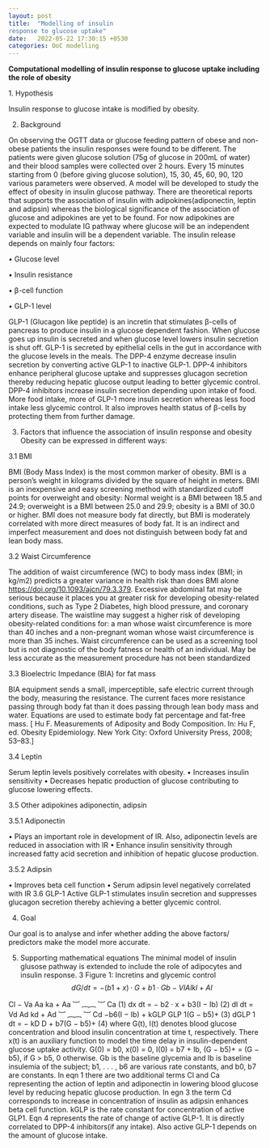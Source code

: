 ```yaml
---
layout: post
title:  "Modelling of insulin
response to glucose uptake"
date:   2022-05-22 17:30:15 +0530
categories: OoC modelling
---
```


**Computational modelling of insulin
response to glucose uptake including the
role of obesity**
<p style="text-align:justify">
1. Hypothesis

Insulin response to glucose intake is modified by obesity.

2. Background

On observing the OGTT data or glucose feeding pattern of obese and non-obese patients the
insulin responses were found to be different. The patients were given glucose solution (75g of
glucose in 200mL of water) and their blood samples were collected over 2 hours. Every 15 minutes
starting from 0 (before giving glucose solution), 15, 30, 45, 60, 90, 120 various parameters were
observed. A model will be developed to study the effect of obesity in insulin glucose pathway.
There are theoretical reports that supports the association of insulin with adipokines(adiponectin,
leptin and adipsin) whereas the biological significance of the association of glucose and adipokines
are yet to be found. For now adipokines are expected to modulate IG pathway where glucose will
be an independent variable and insulin will be a dependent variable. The insulin release depends
on mainly four factors:

•  Glucose level

•  Insulin resistance

•  β-cell function

•  GLP-1 level

GLP-1 (Glucagon like peptide) is an incretin that stimulates β-cells of pancreas to produce
insulin in a glucose dependent fashion. When glucose goes up insulin is secreted and when
glucose level lowers insulin secretion is shut off. GLP-1 is secreted by epithelial cells in the gut in
accordance with the glucose levels in the meals. The DPP-4 enzyme decrease insulin secretion by
converting active GLP-1 to inactive GLP-1. DPP-4 inhibitors enhance peripheral glucose uptake
and suppresses glucagon secretion thereby reducing hepatic glucose output leading to better glycemic control. DPP-4 inhibitors increase insulin secretion depending upon intake of food.
More food intake, more of GLP-1 more insulin secretion whereas less food intake less glycemic
control. It also improves health status of β-cells by protecting them from further damage.

3. Factors that influence the association of insulin response
and obesity
Obesity can be expressed in different ways:

3.1  BMI

BMI (Body Mass Index) is the most common marker of obesity. BMI is a person’s weight in
kilograms divided by the square of height in meters. BMI is an inexpensive and easy screening
method with standardized cutoff points for overweight and obesity: Normal weight is a BMI
between 18.5 and 24.9; overweight is a BMI between 25.0 and 29.9; obesity is a BMI of 30.0 or
higher. BMI does not measure body fat directly, but BMI is moderately correlated with more
direct measures of body fat. It is an indirect and imperfect measurement and does not distinguish
between body fat and lean body mass.

3.2 Waist Circumference

The addition of waist circumference (WC) to body mass index (BMI; in kg/m2) predicts a greater
variance in health risk than does BMI alone https://doi.org/10.1093/ajcn/79.3.379. Excessive
abdominal fat may be serious because it places you at greater risk for developing obesity-related
conditions, such as Type 2 Diabetes, high blood pressure, and coronary artery disease. The
waistline may suggest a higher risk of developing obesity-related conditions for: a man whose
waist circumference is more than 40 inches and a non-pregnant woman whose waist circumference
is more than 35 inches.
Waist circumference can be used as a screening tool but is not diagnostic of the body fatness
or health of an individual. May be less accurate as the measurement procedure has not been
standardized

3.3 Bioelectric Impedance (BIA) for fat mass

BIA equipment sends a small, imperceptible, safe electric current through the body, measuring
the resistance. The current faces more resistance passing through body fat than it does passing
through lean body mass and water. Equations are used to estimate body fat percentage and
fat-free mass. [ Hu F. Measurements of Adiposity and Body Composition. In: Hu F, ed. Obesity
Epidemiology. New York City: Oxford University Press, 2008; 53–83.]

3.4 Leptin

Serum leptin levels positively correlates with obesity.
• Increases insulin sensitivity
• Decreases hepatic production of glucose contributing to glucose lowering effects.

3.5 Other adipokines adiponectin, adipsin

3.5.1 Adiponectin

• Plays an important role in development of IR. Also, adiponectin levels are reduced in
association with IR
• Enhance insulin sensitivity through increased fatty acid secretion and inhibition of hepatic
glucose production.

3.5.2 Adipsin

• Improves beta cell function
• Serum adipsin level negatively correlated with IR
3.6 GLP-1
Active GLP-1 stimulates insulin secretion and suppresses glucagon secretion thereby achieving a
better glycemic control.

4. Goal

Our goal is to analyse and infer whether adding the above factors/ predictors make the model
more accurate.

5. Supporting mathematical equations
The minimal model of insulin glusose pathway is extended to include the role of adipocytes and
insulin response.
3
Figure 1: Incretins and glycemic control
$$dG/dt = − (b1 + x) · G + b1 · Gb − Vl Al
kl + Al$$

Cl
− Va
Aa
ka + Aa
︸ ︷︷ ︸
Ca
(1)
dx
dt = − b2 · x + b3(I − Ib) (2)
dI
dt = Vd
Ad
kd + Ad
︸ ︷︷ ︸
Cd
−b6(I − Ib) + kGLP GLP 1(G − b5)+ (3)
dGLP 1
dt = − kD D + b7(G − b5)+ (4)
where G(t), I(t) denotes blood glucose concentration and blood insulin concentration at time t,
respectively. There x(t) is an auxiliary function to model the time delay in insulin-dependent
glucose uptake activity. G(0) = b0, x(0) = 0, I(0) = b7 + Ib, (G − b5)+ = (G − b5), if G > b5, 0
otherwise. Gb is the baseline glycemia and Ib is baseline insulemia of the subject; b1, . . . , b6 are
various rate constants, and b0, b7 are constants.
In eqn 1 there are two additional terms Cl and Ca representing the action of leptin and
adiponectin in lowering blood glucose level by reducing hepatic glucose production. In egn 3 the
term Cd corresponds to increase in concentration of insulin as adipsin enhances beta cell function.
kGLP is the rate constant for concentration of active GLP1. Eqn 4 represents the rate of change
of active GLP-1. It is directly correlated to DPP-4 inhibitors(if any intake). Also active GLP-1
depends on the amount of glucose intake.
</p>
